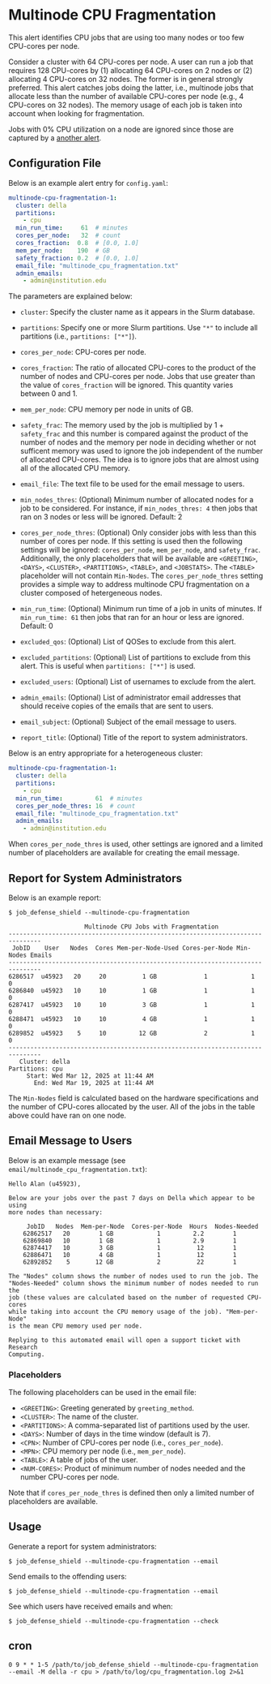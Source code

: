 # Multinode CPU Fragmentation

This alert identifies CPU jobs that are using too many nodes or too few CPU-cores per node.

Consider a cluster with 64 CPU-cores per node. A user can run a job
that requires 128 CPU-cores by (1) allocating 64 CPU-cores on 2 nodes
or (2) allocating 4 CPU-cores on 32 nodes. The former is in general
strongly preferred. This alert catches jobs doing the latter,
i.e., multinode jobs that allocate less than the
number of available CPU-cores per node (e.g., 4 CPU-cores on 32 nodes).
The memory usage of each job is taken into account when looking
for fragmentation.

Jobs with 0% CPU utilization on a node are ignored since those are captured
by a [another alert](zero_cpu_util.md).

## Configuration File

Below is an example alert entry for `config.yaml`:

```yaml
multinode-cpu-fragmentation-1:
  cluster: della
  partitions:
    - cpu
  min_run_time:     61  # minutes
  cores_per_node:   32  # count
  cores_fraction:  0.8  # [0.0, 1.0]
  mem_per_node:    190  # GB
  safety_fraction: 0.2  # [0.0, 1.0]
  email_file: "multinode_cpu_fragmentation.txt"
  admin_emails:
    - admin@institution.edu
```

The parameters are explained below:

- `cluster`: Specify the cluster name as it appears in the Slurm database.

- `partitions`: Specify one or more Slurm partitions. Use `"*"` to include all partitions (i.e., `partitions: ["*"]`).

- `cores_per_node`: CPU-cores per node.

- `cores_fraction`: The ratio of allocated CPU-cores to the product of the number of nodes and CPU-cores per node. Jobs that use greater than the value of `cores_fraction` will be ignored. This quantity varies between 0 and 1.

- `mem_per_node`: CPU memory per node in units of GB.

- `safety_frac`: The memory used by the job is multiplied by 1 + `safety_frac` and this number is compared against the product of the number of nodes and the memory per node in deciding whether or not sufficent memory was used to ignore the job independent of the number of allocated CPU-cores. The idea is to ignore jobs that are almost using all of the allocated CPU memory.

- `email_file`: The text file to be used for the email message to users.

- `min_nodes_thres`: (Optional) Minimum number of allocated nodes for a job to be considered. For instance, if `min_nodes_thres: 4` then jobs that ran on 3 nodes or less will be ignored. Default: 2

- `cores_per_node_thres`: (Optional) Only consider jobs with less than this number of cores per node. If this setting is used then the following settings will be ignored: `cores_per_node`, `mem_per_node`, and `safety_frac`. Additionally, the only placeholders that will be available are `<GREETING>`, `<DAYS>`, `<CLUSTER>`, `<PARTITIONS>`, `<TABLE>`, and `<JOBSTATS>`. The `<TABLE>` placeholder will not contain `Min-Nodes`. The `cores_per_node_thres` setting provides a simple way to address multinode CPU fragmentation on a cluster composed of hetergeneous nodes.

- `min_run_time`: (Optional) Minimum run time of a job in units of minutes. If `min_run_time: 61` then jobs that ran for an hour or less are ignored. Default: 0

- `excluded_qos`: (Optional) List of QOSes to exclude from this alert.

- `excluded_partitions`: (Optional) List of partitions to exclude from this alert. This is useful when `partitions: ["*"]` is used.

- `excluded_users`: (Optional) List of usernames to exclude from the alert.

- `admin_emails`: (Optional) List of administrator email addresses that should receive copies of the emails that are sent to users.

- `email_subject`: (Optional) Subject of the email message to users.

- `report_title`: (Optional) Title of the report to system administrators.

Below is an entry appropriate for a heterogeneous cluster:

```yaml
multinode-cpu-fragmentation-1:
  cluster: della
  partitions:
    - cpu
  min_run_time:         61  # minutes
  cores_per_node_thres: 16  # count
  email_file: "multinode_cpu_fragmentation.txt"
  admin_emails:
    - admin@institution.edu
```

When `cores_per_node_thres` is used, other settings are ignored and a limited number of placeholders are available for creating the email message.

## Report for System Administrators

Below is an example report:

```
$ job_defense_shield --multinode-cpu-fragmentation

                     Multinode CPU Jobs with Fragmentation                         
-------------------------------------------------------------------------------
 JobID    User   Nodes  Cores Mem-per-Node-Used Cores-per-Node Min-Nodes Emails
-------------------------------------------------------------------------------
6286517  u45923   20     20          1 GB             1            1        0   
6286840  u45923   10     10          1 GB             1            1        0   
6287417  u45923   10     10          3 GB             1            1        0   
6288471  u45923   10     10          4 GB             1            1        0   
6289852  u45923    5     10         12 GB             2            1        0   
-------------------------------------------------------------------------------
   Cluster: della
Partitions: cpu
     Start: Wed Mar 12, 2025 at 11:44 AM
       End: Wed Mar 19, 2025 at 11:44 AM
```

The `Min-Nodes` field is calculated based on the hardware specifications and the number of CPU-cores allocated by the user. All of the jobs in the table above could have ran on one node.

## Email Message to Users

Below is an example message (see `email/multinode_cpu_fragmentation.txt`):

```
Hello Alan (u45923),

Below are your jobs over the past 7 days on Della which appear to be using
more nodes than necessary:

     JobID   Nodes  Mem-per-Node  Cores-per-Node  Hours  Nodes-Needed
    62862517   20        1 GB            1         2.2        1      
    62869840   10        1 GB            1         2.9        1      
    62874417   10        3 GB            1          12        1      
    62886471   10        4 GB            1          12        1      
    62892852    5       12 GB            2          22        1      

The "Nodes" column shows the number of nodes used to run the job. The
"Nodes-Needed" column shows the minimum number of nodes needed to run the
job (these values are calculated based on the number of requested CPU-cores
while taking into account the CPU memory usage of the job). "Mem-per-Node"
is the mean CPU memory used per node.

Replying to this automated email will open a support ticket with Research
Computing.
```

### Placeholders

The following placeholders can be used in the email file:

- `<GREETING>`: Greeting generated by `greeting_method`.
- `<CLUSTER>`: The name of the cluster.
- `<PARTITIONS>`: A comma-separated list of partitions used by the user.
- `<DAYS>`: Number of days in the time window (default is 7).
- `<CPN>`: Number of CPU-cores per node (i.e., `cores_per_node`).
- `<MPN>`: CPU memory per node (i.e., `mem_per_node`).
- `<TABLE>`: A table of jobs of the user.
- `<NUM-CORES>`: Product of minimum number of nodes needed and the number CPU-cores per node.

Note that if `cores_per_node_thres` is defined then only a limited number of placeholders are available.

## Usage

Generate a report for system administrators:

```
$ job_defense_shield --multinode-cpu-fragmentation --email
```

Send emails to the offending users:

```
$ job_defense_shield --multinode-cpu-fragmentation --email
```

See which users have received emails and when:

```
$ job_defense_shield --multinode-cpu-fragmentation --check
```

## cron

```
0 9 * * 1-5 /path/to/job_defense_shield --multinode-cpu-fragmentation --email -M della -r cpu > /path/to/log/cpu_fragmentation.log 2>&1
```
